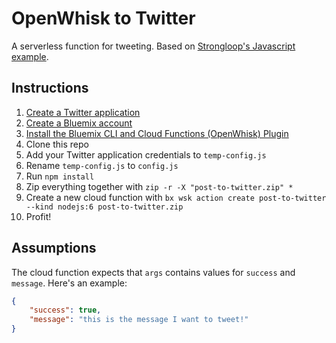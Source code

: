 # OpenWhisk to Twitter

A serverless function for tweeting. Based on [Strongloop's Javascript example](https://github.com/StrongLoop-Evangelists/openwhisk-twitterbot-template).

## Instructions

1. [Create a Twitter application](https://apps.twitter.com)
2. [Create a Bluemix account](https://console.bluemix.net/registration/)
3. [Install the Bluemix CLI and Cloud Functions (OpenWhisk) Plugin](https://console.bluemix.net/openwhisk/learn/cli)
4. Clone this repo
5. Add your Twitter application credentials to `temp-config.js`
6. Rename `temp-config.js` to `config.js`
7. Run `npm install`
8. Zip everything together with `zip -r -X "post-to-twitter.zip" *`
9. Create a new cloud function with `bx wsk action create post-to-twitter --kind nodejs:6 post-to-twitter.zip`
10. Profit!

## Assumptions

The cloud function expects that `args` contains values for `success` and `message`. Here's an example:

```json
{
    "success": true,
    "message": "this is the message I want to tweet!"
}
```
